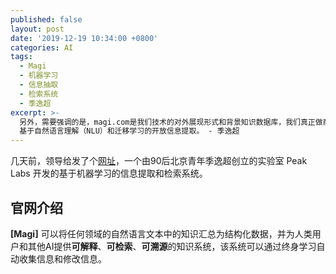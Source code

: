 ```yaml
---
published: false
layout: post
date: '2019-12-19 10:34:00 +0800'
categories: AI
tags:
  - Magi
  - 机器学习
  - 信息抽取
  - 检索系统
  - 季逸超
excerpt: >-
  另外，需要强调的是，magi.com是我们技术的对外展现形式和背景知识数据库，我们真正做商业化的是Magi背后的技术 -
  基于自然语言理解（NLU）和迁移学习的开放信息提取。 - 季逸超
---
```


几天前，领导给发了个[网址](https://magi.com/search?q=%E4%B8%AD%E5%9B%BD%E9%93%B6%E8%A1%8C%20%E5%AD%90%E5%85%AC%E5%8F%B8)，一个由90后北京青年季逸超创立的实验室 Peak Labs 开发的基于机器学习的信息提取和检索系统。

## 官网介绍

**[Magi]** 可以将任何领域的自然语言文本中的知识汇总为结构化数据，并为人类用户和其他AI提供**可解释**、**可检索**、**可溯源**的知识系统，该系统可以通过终身学习自动收集信息和修改信息。
